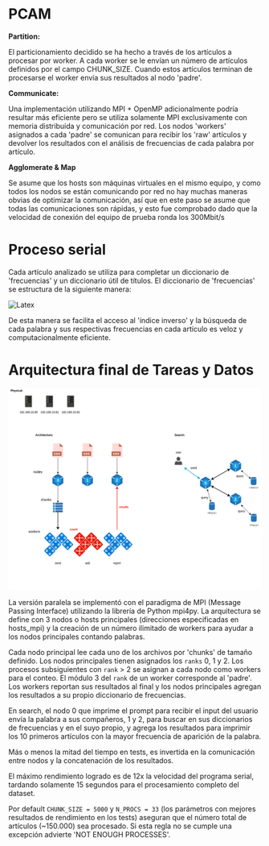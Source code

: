 # PCAM

**Partition:**

El particionamiento decidido se ha hecho a través de los artículos a procesar por worker. A cada worker se le envían un número de artículos definidos por el campo CHUNK_SIZE. Cuando estos artículos terminan de procesarse el worker envía sus resultados al nodo 'padre'.

**Communicate:**

Una implementación utilizando MPI + OpenMP adicionalmente podría resultar más eficiente pero se utiliza solamente MPI exclusivamente con memoria distribuída y comunicación por red. Los nodos 'workers' asignados a cada 'padre' se comunican para recibir los 'raw' artículos y devolver los resultados con el análisis de frecuencias de cada palabra por artículo.

**Agglomerate & Map**

Se asume que los hosts son máquinas virtuales en el mismo equipo, y como todos los nodos se están comunicando por red no hay muchas maneras obvias de optimizar la comunicación, así que en este paso se asume que todas las comunicaciones son rápidas, y esto fue comprobado dado que la velocidad de conexión del equipo de prueba ronda los 300Mbit/s

# Proceso serial

Cada artículo analizado se utiliza para completar un diccionario de 'frecuencias' y un diccionario útil de títulos. El diccionario de 'frecuencias' se estructura de la siguiente manera:

![Latex](https://i.imgur.com/VLV8Fvq.gif)

De esta manera se facilita el acceso al 'índice inverso' y la búsqueda de cada palabra y sus respectivas frecuencias en cada artículo es veloz y computacionalmente eficiente.

# Arquitectura final de Tareas y Datos

![Mpi_arch](mpi_arch.png)

La versión paralela se implementó con el paradigma de MPI (Message Passing Interface) utilizando la librería de Python mpi4py. La arquitectura se define con 3 nodos o hosts principales (direcciones especificadas en hosts_mpi) y la creación de un número ilimitado de workers para ayudar a los nodos principales contando palabras.

Cada nodo principal lee cada uno de los archivos por 'chunks' de tamaño definido. Los nodos principales tienen asignados los ```ranks``` 0, 1 y 2. Los procesos subsiguientes con ```rank``` > 2 se asignan a cada nodo como workers para el conteo. El módulo 3 del ```rank``` de un worker corresponde al 'padre'. Los workers reportan sus resultados al final y los nodos principales agregan los resultados a su propio diccionario de frecuencias. 

En search, el nodo 0 que imprime el prompt para recibir el input del usuario envía la palabra a sus compañeros, 1 y 2, para buscar en sus diccionarios de frecuencias y en el suyo propio, y agrega los resultados para imprimir los 10 primeros artículos con la mayor frecuencia de aparición de la palabra.

Más o menos la mitad del tiempo en tests, es invertida en la comunicación entre nodos y la concatenación de los resultados. 

El máximo rendimiento logrado es de 12x la velocidad del programa serial, tardando solamente 15 segundos para el procesamiento completo del dataset.

Por default ```CHUNK_SIZE = 5000``` y ```N_PROCS = 33``` (los parámetros con mejores resultados de rendimiento en los tests) aseguran que el número total de artículos (~150.000) sea procesado. Si esta regla no se cumple una excepción advierte 'NOT ENOUGH PROCESSES'.
